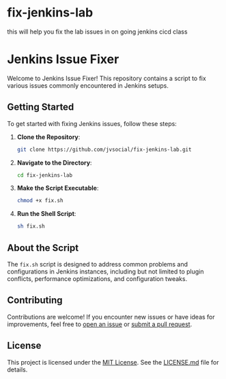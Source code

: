 # fix-jenkins-lab
this will help you fix the lab issues in on going jenkins cicd class 


# Jenkins Issue Fixer

Welcome to Jenkins Issue Fixer! This repository contains a script to fix various issues commonly encountered in Jenkins setups.

## Getting Started

To get started with fixing Jenkins issues, follow these steps:

1. **Clone the Repository**: 
    ```bash
    git clone https://github.com/jvsocial/fix-jenkins-lab.git
    ```

2. **Navigate to the Directory**:
    ```bash
    cd fix-jenkins-lab
    ```

3. **Make the Script Executable**:
    ```bash
    chmod +x fix.sh
    ```

4. **Run the Shell Script**:
    ```bash
    sh fix.sh
    ```

## About the Script

The `fix.sh` script is designed to address common problems and configurations in Jenkins instances, including but not limited to plugin conflicts, performance optimizations, and configuration tweaks.

## Contributing

Contributions are welcome! If you encounter new issues or have ideas for improvements, feel free to [open an issue](https://github.com/jvsocial/fix-jenkins-lab/issues) or [submit a pull request](https://github.com/jvsocial/fix-jenkins-lab/pulls).

## License

This project is licensed under the [MIT License](LICENSE.md). See the [LICENSE.md](LICENSE.md) file for details.
